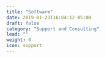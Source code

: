 ```yaml
---
title: "Software"
date: 2019-01-23T16:04:12-05:00
draft: false
category: "Support and Consulting"
lead: ""
weight: 0
icon: support
---
```

